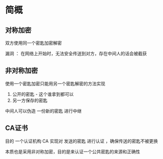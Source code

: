 # 简概

## 对称加密

 双方使用同一个密匙加密解密

 漏洞 ： 在网络上开始时，无法安全传送到对方，存在中间人的话会被截获

## 非对称加密

 使用一个密匙加密只能用另一个密匙解密的方法实现

1. 公开的密匙 - 这个谁拿到都可以
2. 另一方保存的密匙

中间人可以伪造 一份新的密匙 进行中继

## CA证书

目的 一个认证机构 CA 实现对 发送的密匙 进行认证 ，确保传送的密匙不被更换

本质也是采用非对称加密，目的是来认证一个公共密匙的来源和正确性